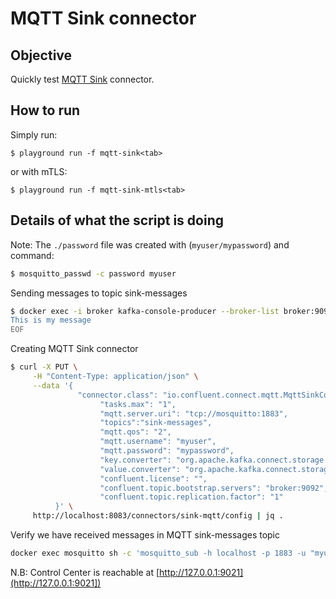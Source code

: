 # MQTT Sink connector



## Objective

Quickly test [MQTT Sink](https://docs.confluent.io/current/connect/kafka-connect-mqtt/mqtt-sink-connector/mqtt_sink_connector_quickstart.html#example-configure-mqtt-sink-connector-for-eclipse-mosquitto-broker) connector.


## How to run

Simply run:

```
$ playground run -f mqtt-sink<tab>
```

or with mTLS:

```
$ playground run -f mqtt-sink-mtls<tab>
```

## Details of what the script is doing

Note: The `./password` file was created with (`myuser/mypassword`) and command:

```bash
$ mosquitto_passwd -c password myuser
```

Sending messages to topic sink-messages

```bash
$ docker exec -i broker kafka-console-producer --broker-list broker:9092 --topic sink-messages << EOF
This is my message
EOF
```

Creating MQTT Sink connector

```bash
$ curl -X PUT \
     -H "Content-Type: application/json" \
     --data '{
               "connector.class": "io.confluent.connect.mqtt.MqttSinkConnector",
                    "tasks.max": "1",
                    "mqtt.server.uri": "tcp://mosquitto:1883",
                    "topics":"sink-messages",
                    "mqtt.qos": "2",
                    "mqtt.username": "myuser",
                    "mqtt.password": "mypassword",
                    "key.converter": "org.apache.kafka.connect.storage.StringConverter",
                    "value.converter": "org.apache.kafka.connect.storage.StringConverter",
                    "confluent.license": "",
                    "confluent.topic.bootstrap.servers": "broker:9092",
                    "confluent.topic.replication.factor": "1"
          }' \
     http://localhost:8083/connectors/sink-mqtt/config | jq .
```

Verify we have received messages in MQTT sink-messages topic

```bash
docker exec mosquitto sh -c 'mosquitto_sub -h localhost -p 1883 -u "myuser" -P "mypassword" -t "sink-messages" -C 1'
```

N.B: Control Center is reachable at [http://127.0.0.1:9021](http://127.0.0.1:9021])
